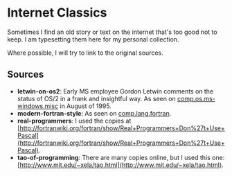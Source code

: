 # Internet Classics

Sometimes I find an old story or text on the internet that's
too good not to keep. I am typesetting them here for my
personal collection.

Where possible, I will try to link to the original sources.

## Sources

 - __letwin-on-os2__: Early MS employee Gordon Letwin comments on the status of OS/2 in a frank and insightful way. As seen on [comp.os.ms-windows.misc](https://groups.google.com/forum/?hl=en#!msg/comp.os.ms-windows.misc/-iNeep60eVE/Xl5ddAtJENcJ) in August of 1995.
 - __modern-fortran-style__: As seen on [comp.lang.fortran](https://groups.google.com/forum/#!topic/comp.lang.fortran/TIYj2uhhXbU).
 - __real-programmers__: I used the copies at [http://fortranwiki.org/fortran/show/Real+Programmers+Don%27t+Use+Pascal](http://fortranwiki.org/fortran/show/Real+Programmers+Don%27t+Use+Pascal).
 - __tao-of-programming__: There are many copies online, but I used this one: [http://www.mit.edu/~xela/tao.html](http://www.mit.edu/~xela/tao.html).
